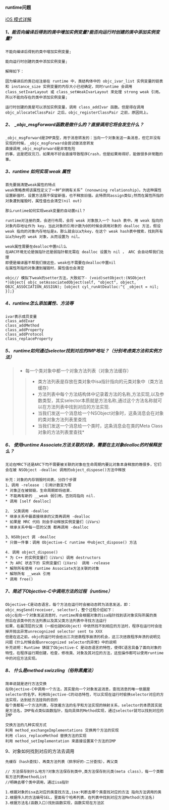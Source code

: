 #### runtime问题



[iOS 模式详解](https://juejin.im/post/593f77085c497d006ba389f0)



##### 1、能否向编译后得到的类中增加实例变量?能否向运行时创建的类中添加实例变量?

```
不能向编译后得到的类中增加实例变量;

能向运行时创建的类中添加实例变量;

解释如下：

因为编译后的类已经注册在 runtime 中，类结构体中的 objc_ivar_list 实例变量的链表 和 instance_size 实例变量的内存大小已经确定，同时runtime 会调用 class_setIvarLayout 或 class_setWeakIvarLayout 来处理 strong weak 引用。所以不能向存在的类中添加实例变量;

运行时创建的类是可以添加实例变量，调用 class_addIvar 函数。但是得在调用 objc_allocateClassPair 之后，objc_registerClassPair 之前，原因同上。
```

##### 2、  _objc_msgForward函数是做什么的？直接调用它将会发生什么？

```
_objc_msgForward是IMP类型，用于消息转发的：当向一个对象发送一条消息，但它并没有实现的时候，_objc_msgForward会尝试做消息转发
直接调用_objc_msgForward是非常危险
的事，这是把双刃刀，如果用不好会直接导致程序Crash，但是如果用得好，能做很多非常酷的事。
```



##### 3、runtime 如何实现 weak 属性

```
首先要搞清楚weak属性的特点
weak策略表明该属性定义了一种“非拥有关系” (nonowning relationship)。为这种属性设置新值时，设置方法既不保留新值，也不释放旧值。此特质同assign类似;然而在属性所指的对象遭到摧毁时，属性值也会清空(nil out)

那么runtime如何实现weak变量的自动置nil？

runtime对注册的类，会进行布局，会将 weak 对象放入一个 hash 表中。用 weak 指向的对象内存地址作为 key，当此对象的引用计数为0的时候会调用对象的 dealloc 方法，假设 weak 指向的对象内存地址是a，那么就会以a为key，在这个 weak hash表中搜索，找到所有以a为key的 weak 对象，从而设置为 nil。

weak属性需要在dealloc中置nil么
在ARC环境无论是强指针还是弱指针都无需在 dealloc 设置为 nil ， ARC 会自动帮我们处理
即便是编译器不帮我们做这些，weak也不需要在dealloc中置nil
在属性所指的对象遭到摧毁时，属性值也会清空

objc// 模拟下weak的setter方法，大致如下- (void)setObject:(NSObject *)object{ objc_setAssociatedObject(self, "object", object, OBJC_ASSOCIATION_ASSIGN); [object cyl_runAtDealloc:^{ _object = nil; }];}
```



##### 4、runtime怎么添加属性、方法等

```
ivar表示成员变量
class_addIvar
class_addMethod
class_addProperty
class_addProtocol
class_replaceProperty
```

##### 5、 runtime如何通过selector找到对应的IMP地址？（分别考虑类方法和实例方法）

> - 每一个类对象中都一个对象方法列表（对象方法缓存）
> > - 类方法列表是存放在类对象中isa指针指向的元类对象中（类方法缓存）
> > - 方法列表中每个方法结构体中记录着方法的名称,方法实现,以及参数类型，其实selector本质就是方法名称,通过这个方法名称就可以在方法列表中找到对应的方法实现.
> > - 当我们发送一个消息给一个NSObject对象时，这条消息会在对象的类对象方法列表里查找
> > - 当我们发送一个消息给一个类时，这条消息会在类的Meta Class对象的方法列表里查找*



##### 6、 使用runtime Associate方法关联的对象，需要在主对象dealloc的时候释放么？

```
无论在MRC下还是ARC下均不需要被关联的对象在生命周期内要比对象本身释放的晚很多，它们会在被 NSObject -dealloc 调用的object_dispose()方法中释放

补充：对象的内存销毁时间表，分四个步骤
1、调用 -release ：引用计数变为零
* 对象正在被销毁，生命周期即将结束. 
* 不能再有新的 __weak 弱引用，否则将指向 nil.
* 调用 [self dealloc]
 
2、 父类调用 -dealloc 
* 继承关系中最直接继承的父类再调用 -dealloc 
* 如果是 MRC 代码 则会手动释放实例变量们（iVars）
* 继承关系中每一层的父类 都再调用 -dealloc
 
3、NSObject 调 -dealloc 
* 只做一件事：调用 Objective-C runtime 中object_dispose() 方法
 
4. 调用 object_dispose()
* 为 C++ 的实例变量们（iVars）调用 destructors
* 为 ARC 状态下的 实例变量们（iVars） 调用 -release 
* 解除所有使用 runtime Associate方法关联的对象 
* 解除所有 __weak 引用 
* 调用 free()
```



##### 7、简述下Objective-C中调用方法的过程（runtime）

```
Objective-C是动态语言，每个方法在运行时会被动态转为消息发送，即：objc_msgSend(receiver, selector)，整个过程介绍如下：
objc在向一个对象发送消息时，runtime库会根据对象的isa指针找到该对象实际所属的类
然后在该类中的方法列表以及其父类方法列表中寻找方法运行
如果，在最顶层的父类（一般也就NSObject）中依然找不到相应的方法时，程序在运行时会挂掉并抛出异常unrecognized selector sent to XXX
但是在这之前，objc的运行时会给出三次拯救程序崩溃的机会，这三次拯救程序奔溃的说明见问题《什么时候会报unrecognized selector的异常》中的说明
补充说明：Runtime 铸就了Objective-C 是动态语言的特性，使得C语言具备了面向对象的特性，在程序运行期创建，检查，修改类、对象及其对应的方法，这些操作都可以使用runtime中的对应方法实现。
```

##### 8、 什么是method swizzling（俗称黑魔法）

```
简单说就是进行方法交换
在Objective-C中调用一个方法，其实是向一个对象发送消息，查找消息的唯一依据是selector的名字。利用Objective-C的动态特性，可以实现在运行时偷换selector对应的方法实现，达到给方法挂钩的目的
每个类都有一个方法列表，存放着方法的名字和方法实现的映射关系，selector的本质其实就是方法名，IMP有点类似函数指针，指向具体的Method实现，通过selector就可以找到对应的IMP

交换方法的几种实现方式
利用 method_exchangeImplementations 交换两个方法的实现
利用 class_replaceMethod 替换方法的实现
利用 method_setImplementation 来直接设置某个方法的IMP
```

9、对象如何找到对应的方法去调用

```
先缓存（hash查找）、再类方法列表（排序好的-二分查找），再父类

// 方法保存到什么地方?对象方法保存到类中,类方法保存到元类(meta class)，每一个类都有方法列表methodList
//明确去哪个类中调用，通过isa指针

1.根据对象的isa去对应的类查找方法,isa:判断去哪个类查找对应的方法 指向方法调用的类
2.根据传入的方法编号SEL，里面有个哈希列表，在列表中找到对应方法Method(方法名)
3.根据方法名(函数入口)找到函数实现，函数实现在方法区
```




